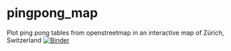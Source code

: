 # pingpong_map
Plot ping pong tables from openstreetmap in an interactive map of Zürich, Switzerland
[![Binder](https://mybinder.org/badge_logo.svg)](https://mybinder.org/v2/gh/vulpec/pingpong_map/master)
